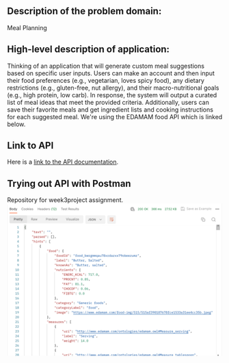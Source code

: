 ## Description of the problem domain:
Meal Planning

## High-level description of application:
Thinking of an application that will generate custom meal suggestions based on specific user inputs. 
Users can make an account and then input their food preferences (e.g., vegetarian, loves spicy food), any dietary
restrictions (e.g., gluten-free, nut allergy), and their macro-nutritional goals (e.g., high protein, low carb). 
In response, the system will output a curated list of meal ideas that meet the provided criteria. Additionally,
users can save their favorite meals and get ingredient lists and cooking instructions for each suggested meal.
We're using the EDAMAM food API which is linked below. 

## Link to API
Here is a [link to the API documentation](https://developer.edamam.com/food-database-api-docs).

## Trying out API with Postman
Repository for week3project assignment.
![API_in_postman](API_in_postman.png)

